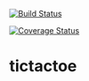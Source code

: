 [![Build Status](https://travis-ci.org/Bjarnabofar/tictactoe.png)](https://travis-ci.org/Bjarnabofar/tictactoe)

[![Coverage Status](https://coveralls.io/repos/github/Bjarnabofar/tictactoe/badge.svg)](https://coveralls.io/github/Bjarnabofar/tictactoe)
# tictactoe
